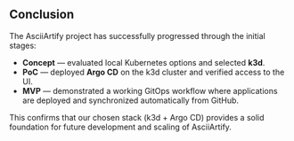 ## Conclusion

The AsciiArtify project has successfully progressed through the initial stages:

- **Concept** — evaluated local Kubernetes options and selected **k3d**.
- **PoC** — deployed **Argo CD** on the k3d cluster and verified access to the UI.
- **MVP** — demonstrated a working GitOps workflow where applications are deployed and synchronized automatically from GitHub.

This confirms that our chosen stack (k3d + Argo CD) provides a solid foundation for future development and scaling of AsciiArtify.
